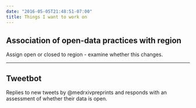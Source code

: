```yaml
---
date: "2016-05-05T21:48:51-07:00"
title: Things I want to work on
---
```


## Association of open-data practices with region

Assign open or closed to region - examine whether this changes.

***

## Tweetbot

Replies to new tweets by @medrxivpreprints and responds with an assessment of whether their data is open.

